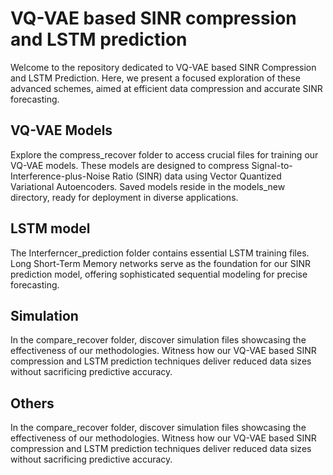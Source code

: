 # VQ-VAE based SINR compression and LSTM prediction 
Welcome to the repository dedicated to VQ-VAE based SINR Compression and LSTM Prediction. Here, we present a focused exploration of these advanced schemes, aimed at efficient data compression and accurate SINR forecasting.

## VQ-VAE Models
Explore the compress_recover folder to access crucial files for training our VQ-VAE models. These models are designed to compress Signal-to-Interference-plus-Noise Ratio (SINR) data using Vector Quantized Variational Autoencoders. Saved models reside in the models_new directory, ready for deployment in diverse applications.

## LSTM model
The Interferncer_prediction folder contains essential LSTM training files. Long Short-Term Memory networks serve as the foundation for our SINR prediction model, offering sophisticated sequential modeling for precise forecasting.

## Simulation
In the compare_recover folder, discover simulation files showcasing the effectiveness of our methodologies. Witness how our VQ-VAE based SINR compression and LSTM prediction techniques deliver reduced data sizes without sacrificing predictive accuracy.

## Others
In the compare_recover folder, discover simulation files showcasing the effectiveness of our methodologies. Witness how our VQ-VAE based SINR compression and LSTM prediction techniques deliver reduced data sizes without sacrificing predictive accuracy.



